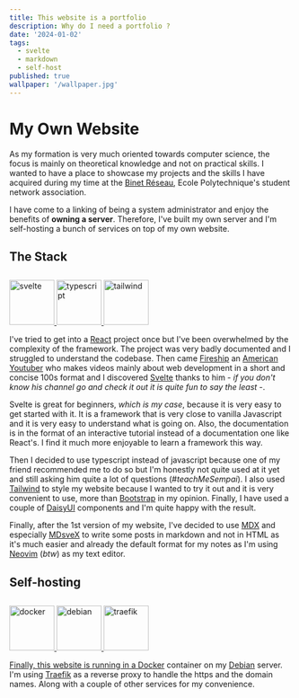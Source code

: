 ```yaml
---
title: This website is a portfolio
description: Why do I need a portfolio ?
date: '2024-01-02'
tags:
  - svelte
  - markdown
  - self-host
published: true
wallpaper: '/wallpaper.jpg'
---
```


# My Own Website

As my formation is very much oriented towards computer science, the focus is mainly on theoretical knowledge and not on practical skills. I wanted to have a place to showcase my projects and the skills I have acquired during my time at the [Binet Réseau](https://br.binets.fr/), Ecole Polytechnique's student network association.

I have come to a linking of being a system administrator and enjoy the benefits of **owning a server**. Therefore, I've built my own server and I'm self-hosting a bunch of services on top of my own website.

## The Stack

  <div class="flex justify-center items-center my-3 gap-4 md:gap-10">
    <a href="https://svelte.dev" target="_blank">
      <img
        src="https://upload.wikimedia.org/wikipedia/commons/thumb/1/1b/Svelte_Logo.svg/199px-Svelte_Logo.svg.png"
        alt="svelte"
        class="icon"
      />
    </a>
    <a href="https://www.typescriptlang.org/" target="_blank">
      <img
        src="https://upload.wikimedia.org/wikipedia/commons/thumb/4/4c/Typescript_logo_2020.svg/1200px-Typescript_logo_2020.svg.png"
        alt="typescript"
        class="icon"
      />
    </a>
    <a href="https://tailwindcss.com" target="_blank">
      <img
        src="https://upload.wikimedia.org/wikipedia/commons/thumb/d/d5/Tailwind_CSS_Logo.svg/512px-Tailwind_CSS_Logo.svg.png"
        alt="tailwind"
        class="icon"
      />
    </a>
  </div>

I've tried to get into a <a href="https://reactjs.org" target="_blank">React</a> project once but I've been overwhelmed by the complexity of the framework. The project was very badly documented and I struggled to understand the codebase. Then came <a href="https://www.youtube.com/@Fireship" target='_blank'>Fireship</a> an <a href="https://www.youtube.com/watch?v=XRoSBWYMefY" target="_blank">American Youtuber</a> who makes videos mainly about web development in a short and concise 100s format and I discovered <a href="https://svelte.dev" target="_blank">Svelte</a> thanks to him - _if you don't know his channel go and check it out it is quite fun to say the least_ -.

Svelte is great for beginners, _which is my case_, because it is very easy to get started with it. It is a framework that is very close to vanilla Javascript and it is very easy to understand what is going on. Also, the documentation is in the format of an interactive tutorial instead of a documentation one like React's. I find it much more enjoyable to learn a framework this way.

Then I decided to use typescript instead of javascript because one of my friend recommended me to do so but I'm honestly not quite used at it yet and still asking him quite a lot of questions (#_teachMeSempai_). I also used <a href="https://tailwindcss.com" target="_blank">Tailwind</a> to style my website because I wanted to try it out and it is very convenient to use, more than <a href="https://getbootstrap.com" target="_blank">Bootstrap</a> in my opinion. Finally, I have used a couple of <a href="https://daisyui.com/" target="_blank">DaisyUI</a> components and I'm quite happy with the result.

Finally, after the 1st version of my website, I've decided to use <a href="https://mdxjs.com/" target="_blank">MDX</a> and especially <a href="https://github.com/pngwn/MDsveX" target="_blank">MDsveX</a> to write some posts in markdown and not in HTML as it's much easier and already the default format for my notes as I'm using <a href="https://neovim.io/" target="_blank">Neovim</a> (_btw_) as my text editor.

## Self-hosting

<div class="flex  justify-center items-center my-3 gap-4 md:gap-10">
  <a href="https://docs.docker.com/" target="_blank">
    <img
      src="https://cdn4.iconfinder.com/data/icons/logos-and-brands/512/97_Docker_logo_logos-512.png"
      alt="docker"
      class="icon"
    />
  </a>
  <a href="https://debian.org" target="_blank">
    <img
      src="https://cdn.iconscout.com/icon/free/png-256/free-debian-11-1175231.png"
      alt="debian"
      class="icon"
    />
  </a>
  <a href="https://traefik.io/traefik/" target="_blank">
    <img
      src="https://upload.wikimedia.org/wikipedia/commons/1/1b/Traefik.logo.png"
      alt="traefik"
      class="icon"
    />
</div>

Finally, this website is running in a <a href="https://docs.docker.com/" target="_blank">Docker</a> container on my <a href="https://debian.org" target="_blank">Debian</a> server. I'm using <a href="https://traefik.io/traefik/" target="_blank">Traefik</a> as a reverse proxy to handle the https and the domain names. Along with a couple of other services for my convenience.

<style>

  .icon {
    width: 5rem;
    margin-top: 0.75rem;
  }
</style>
